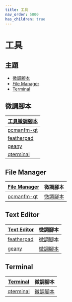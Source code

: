 ```yaml
---
title: 工具
nav_order: 5000
has_children: true
---
```



# 工具


## 主題

* [微調腳本](#微調腳本)
* [File Manager](#file-manager)
* [Terminal](#terminal)




## 微調腳本

| [工具微調腳本](https://github.com/samwhelp/lubuntu-adjustment/tree/main/prototype/main/tool-config) |
| --- |
| [pcmanfm-qt](https://github.com/samwhelp/lubuntu-adjustment/tree/main/prototype/main/tool-config/part/pcmanfm-qt) |
| [featherpad](https://github.com/samwhelp/lubuntu-adjustment/tree/main/prototype/main/tool-config/part/featherpad) |
| [geany](https://github.com/samwhelp/lubuntu-adjustment/tree/main/prototype/main/tool-config/part/geany) |
| [qterminal](https://github.com/samwhelp/lubuntu-adjustment/tree/main/prototype/main/tool-config/part/qterminal) |




## File Manager

| [File Manager](https://samwhelp.github.io/note-about-lubuntu/read/subject/tool/file-manager.html) | 微調腳本 |
| --- | --- |
| [pcmanfm-qt](https://samwhelp.github.io/note-about-lubuntu/read/subject/tool/file-manager/pcmanfm-qt.html) | [微調腳本](https://github.com/samwhelp/lubuntu-adjustment/tree/main/prototype/main/tool-config/part/pcmanfm-qt) |




## Text Editor

| [Text Editor](https://samwhelp.github.io/note-about-lubuntu/read/subject/tool/text-editor.html) | 微調腳本 |
| --- | --- |
| [featherpad](https://samwhelp.github.io/note-about-lubuntu/read/subject/tool/text-editor/featherpad.html) | [微調腳本](https://github.com/samwhelp/lubuntu-adjustment/tree/main/prototype/main/tool-config/part/featherpad) |
| [geany](https://samwhelp.github.io/note-about-lubuntu/read/subject/tool/text-editor/geany.html) | [微調腳本](https://github.com/samwhelp/lubuntu-adjustment/tree/main/prototype/main/tool-config/part/geany) |




## Terminal

| [Terminal](https://samwhelp.github.io/note-about-lubuntu/read/subject/tool/terminal.html) | 微調腳本 |
| --- | --- |
| [qterminal](https://samwhelp.github.io/note-about-lubuntu/read/subject/tool/terminal/qterminal.html) | [微調腳本](https://github.com/samwhelp/lubuntu-adjustment/tree/main/prototype/main/tool-config/part/qterminal) |
